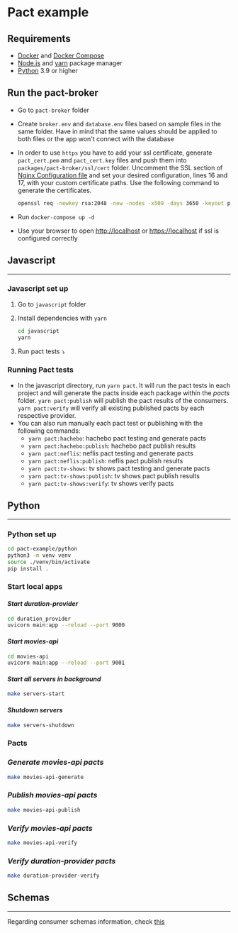 # Pact example

## Requirements

- [Docker](https://www.docker.com/) and [Docker Compose](https://docs.docker.com/compose/install/)
- [Node.js](https://nodejs.org/) and [yarn](https://yarnpkg.com/) package manager
- [Python](https://www.python.org/) 3.9 or higher

## Run the pact-broker

- Go to `pact-broker` folder
- Create `broker.env` and `database.env` files based on sample files in the same folder. Have in mind that the same values should be applied to both files or the app won't connect with the database
- In order to use `https` you have to add your ssl certificate, generate `pact_cert.pem` and `pact_cert.key` files and push them into `packages/pact-broker/ssl/cert` folder. Uncomment the SSL section of [Nginx Configuration file](./pact-broker/ssl/nginx.conf) and set your desired configuration, lines 16 and 17, with your custom certificate paths. Use the following command to generate the certificates.

  ```bash
  openssl req -newkey rsa:2048 -new -nodes -x509 -days 3650 -keyout pact_cert.key -out pact_cert.pem
  ```

- Run `docker-compose up -d`
- Use your browser to open <http://localhost> or <https://localhost> if ssl is configured correctly

## Javascript

---

### Javascript set up

1. Go to `javascript` folder
2. Install dependencies with `yarn`

   ```bash
   cd javascript
   yarn
   ```

3. Run pact tests :arrow_heading_down:

### Running Pact tests

- In the javascript directory, run `yarn pact`. It will run the pact tests in each project and will generate the pacts inside each package within the _pacts_ folder. `yarn pact:publish` will publish the pact results of the consumers. `yarn pact:verify` will verify all existing published pacts by each respective provider.
- You can also run manually each pact test or publishing with the following commands:
  - `yarn pact:hachebo`: hachebo pact testing and generate pacts
  - `yarn pact:hachebo:publish`: hachebo pact publish results
  - `yarn pact:neflis`: neflis pact testing and generate pacts
  - `yarn pact:neflis:publish`: neflis pact publish results
  - `yarn pact:tv-shows`: tv shows pact testing and generate pacts
  - `yarn pact:tv-shows:publish`: tv shows pact publish results
  - `yarn pact:tv-shows:verify`: tv shows verify pacts

## Python

---

### Python set up

```bash
cd pact-example/python
python3 -m venv venv
source ./venv/bin/activate
pip install .
```

### **Start local apps**

#### _Start duration-provider_

```bash
cd duration_provider
uvicorn main:app --reload --port 9000
```

#### _Start movies-api_

```bash
cd movies-api
uvicorn main:app --reload --port 9001
```

#### _Start all servers in background_

```bash
make servers-start
```

#### _Shutdown servers_

```bash
make servers-shutdown
```

### **Pacts**

### _Generate movies-api pacts_

```bash
make movies-api-generate
```

### _Publish movies-api pacts_

```bash
make movies-api-publish
```

### _Verify movies-api pacts_

```bash
make movies-api-verify
```

### _Verify duration-provider pacts_

```bash
make duration-provider-verify
```

## Schemas

---

Regarding consumer schemas information, check [this](./Consumer%20schemas.md)
